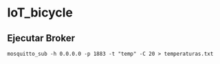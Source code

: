 # IoT_bicycle

## Ejecutar Broker

`mosquitto_sub -h 0.0.0.0 -p 1883 -t "temp" -C 20 > temperaturas.txt` 
